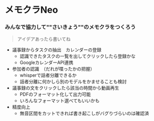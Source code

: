 # メモクラNeo

### みんなで協力して""さいきょう""のメモクラをつくろう

> アイデアあったら書いてね

- 議事録からタスクの抽出　カレンダーの登録
  - 認識できたタスクの一覧を出してクリックしたら登録かな
  - GoogleカレンダーAPI連携
- 参加者の認識　（だれが喋ったかの把握）
  - whisperで話者分離できるか
  - 話者分離に何かしら別のモデルをかませることも検討
- 議事録の文をクリックしたら該当の時間から動画再生
  - PDFのフォーマット化して出力可能
  - いろんなフォーマット選べてもいいかも
- 精度向上
  - 無音区間をカットできれば書き起こしがバグりづらいのは確認済
